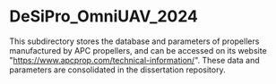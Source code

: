 # DeSiPro_OmniUAV_2024
This subdirectory stores the database and parameters of propellers manufactured by APC propellers, and can be accessed on its website "https://www.apcprop.com/technical-information/". These data and parameters are consolidated in the dissertation repository.
